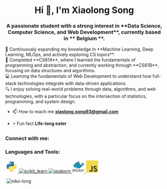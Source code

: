<h1 align="center">Hi 👋, I'm Xiaolong Song</h1>
<h3 align="center">A passionate student with a strong interest in **Data Science, Computer Science, and Web Development**, currently based in ** Belgium **.</h3>  
🤖 Continuously expanding my knowledge in **Machine Learning, Deep Learning, MLOps, and actively exploring CS topics**. <br> 
🌱 Completed **CS61A**, where I learned the fundamentals of programming and abstraction, and currently working through **CS61B**, focusing on data structures and algorithms.  <br>
💻 Learning the fundamentals of Web Development to understand how full-stack technologies integrate with data-driven applications.  <br>
🔍 I enjoy solving real-world problems through data, algorithms, and web technologies, with a particular focus on the intersection of statistics, programming, and system design. <br>


- 📫 How to reach me **xiaolong.song93@gmail.com**

- ⚡ Fun fact **Life-long eater**

<h3 align="left">Connect with me:</h3>
<p align="left">
</p>

<h3 align="left">Languages and Tools:</h3>
<p align="left"> <a href="https://www.python.org" target="_blank" rel="noreferrer"> <img src="https://raw.githubusercontent.com/devicons/devicon/master/icons/python/python-original.svg" alt="python" width="40" height="40"/> </a> <a href="https://scikit-learn.org/" target="_blank" rel="noreferrer"> <img src="https://upload.wikimedia.org/wikipedia/commons/0/05/Scikit_learn_logo_small.svg" alt="scikit_learn" width="40" height="40"/> </a> <a href="https://seaborn.pydata.org/" target="_blank" rel="noreferrer"> <img src="https://seaborn.pydata.org/_images/logo-mark-lightbg.svg" alt="seaborn" width="40" height="40"/> </a> <a href="https://www.docker.com/" target="_blank" rel="noreferrer"> <img src="https://raw.githubusercontent.com/devicons/devicon/master/icons/docker/docker-original-wordmark.svg" alt="docker" width="40" height="40"/> </a> <a href="https://developer.mozilla.org/en-US/docs/Web/JavaScript" target="_blank" rel="noreferrer"> <img src="https://raw.githubusercontent.com/devicons/devicon/master/icons/javascript/javascript-original.svg" alt="javascript" width="40" height="40"/> </a> </p>

<p>&nbsp;<img align="center" src="https://github-readme-stats.vercel.app/api?username=niko-long&show_icons=true&locale=en" alt="niko-long" /></p>
